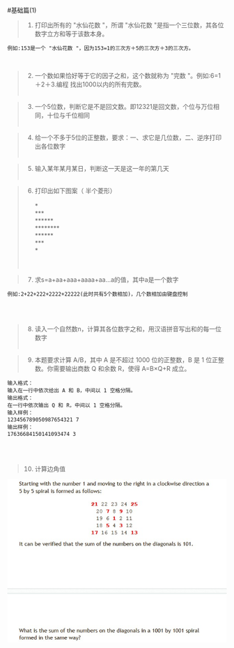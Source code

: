 #基础篇(1)
>1. 打印出所有的 "水仙花数 "，所谓 "水仙花数 "是指一个三位数，其各位数字立方和等于该数本身。
>>
~~~
例如:153是一个 "水仙花数 "，因为153=1的三次方＋5的三次方＋3的三次方。
~~~
<br>

>2. 一个数如果恰好等于它的因子之和，这个数就称为 "完数 "。例如:6=1＋2＋3.编程   找出1000以内的所有完数。<br><br>

>3. 一个5位数，判断它是不是回文数。即12321是回文数，个位与万位相同，十位与千位相同<br><br>

>4. 给一个不多于5位的正整数，要求：一、求它是几位数，二、逆序打印出各位数字<br><br>

>5. 输入某年某月某日，判断这一天是这一年的第几天<br><br>

>6. 打印出如下图案（ 半个菱形）<br>  
		*    
		***    
		******   
		********    
		******    
		***    
		*  
<br><br>

>7. 求s=a+aa+aaa+aaaa+aa...a的值，其中a是一个数字
>>
~~~
例如:2+22+222+2222+22222(此时共有5个数相加)，几个数相加由键盘控制
~~~
<br><br>

>8. 读入一个自然数n，计算其各位数字之和，用汉语拼音写出和的每一位数字<br><br>

>9. 本题要求计算 A/B，其中 A 是不超过 1000 位的正整数，B 是 1 位正整数。你需要输出商数 Q 和余数 R，使得 A=B×Q+R 成立。
>>
~~~
输入格式：
输入在一行中依次给出 A 和 B，中间以 1 空格分隔。
输出格式：
在一行中依次输出 Q 和 R，中间以 1 空格分隔。
输入样例：
123456789050987654321 7
输出样例：
17636684150141093474 3
~~~
<br><br>

>10. 计算边角值
>>
![alt text](imgs/试题.jpg)<br><br>
